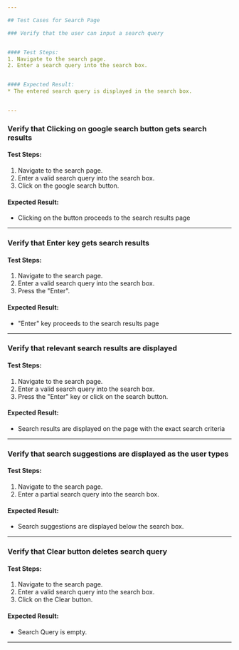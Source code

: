 ```yaml
---

## Test Cases for Search Page

### Verify that the user can input a search query


#### Test Steps:
1. Navigate to the search page.
2. Enter a search query into the search box.


#### Expected Result:
* The entered search query is displayed in the search box.


---
```


### Verify that Clicking on google search button gets search results

#### Test Steps:
1. Navigate to the search page.
2. Enter a valid search query into the search box.
3. Click on the google search button.


#### Expected Result:
* Clicking on the button proceeds to the search results page

---

### Verify that Enter key gets search results


#### Test Steps:
1. Navigate to the search page.
2. Enter a valid search query into the search box.
3. Press the "Enter".


#### Expected Result:
* "Enter" key proceeds to the search results page


---
### Verify that relevant search results are displayed

#### Test Steps:
1. Navigate to the search page.
2. Enter a valid search query into the search box.
3. Press the "Enter" key or click on the search button.


#### Expected Result:
* Search results are displayed on the page with the exact search criteria

---

### Verify that search suggestions are displayed as the user types

#### Test Steps:
1. Navigate to the search page.
2. Enter a partial search query into the search box.

#### Expected Result:
* Search suggestions are displayed below the search box.
---

### Verify that Clear button deletes search query

#### Test Steps:
1. Navigate to the search page.
2. Enter a valid search query into the search box.
3. Click on the Clear button.

#### Expected Result:
* Search Query is empty.

---